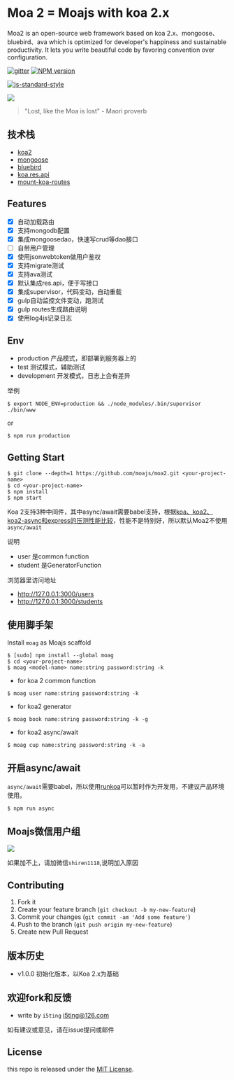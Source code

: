 # Moa 2 = Moajs with koa 2.x


Moa2 is an open-source web framework based on koa 2.x、mongoose、bluebird、ava which is optimized
for developer's happiness and sustainable productivity. It lets you
write beautiful code by favoring convention over configuration.

[![gitter][gitter-image]][gitter-url]
[![NPM version][npm-image]][npm-url]

[![js-standard-style](https://cdn.rawgit.com/feross/standard/master/badge.svg)](https://github.com/feross/standard)

![](doc/moa.jpg)

> "Lost, like the Moa is lost" - Maori proverb


## 技术栈

- [koa2](https://github.com/koajs/koa/tree/v2.x)
- [mongoose](https://github.com/Automattic/mongoose)
- [bluebird](https://github.com/petkaantonov/bluebird)
- [koa.res.api](https://github.com/moajs/koa.res.api)
- [mount-koa-routes](https://github.com/moajs/mount-koa-routes)

## Features

- [x] 自动加载路由
- [x] 支持mongodb配置
- [x] 集成mongoosedao，快速写crud等dao接口
- [ ] 自带用户管理
- [x] 使用jsonwebtoken做用户鉴权
- [x] 支持migrate测试
- [x] 支持ava测试
- [x] 默认集成res.api，便于写接口
- [x] 集成supervisor，代码变动，自动重载
- [x] gulp自动监控文件变动，跑测试
- [x] gulp routes生成路由说明
- [x] 使用log4js记录日志

## Env

- production 产品模式，即部署到服务器上的
- test 测试模式，辅助测试
- development 开发模式，日志上会有差异

举例

```
$ export NODE_ENV=production && ./node_modules/.bin/supervisor ./bin/www
```

or 

```
$ npm run production 
```

## Getting Start

```
$ git clone --depth=1 https://github.com/moajs/moa2.git <your-project-name>
$ cd <your-project-name>
$ npm install
$ npm start
```

Koa 2支持3种中间件，其中async/await需要babel支持，根据[koa、koa2、koa2-async和express的压测性能比较](http://17koa.com/koa-benchmark/)，性能不是特别好，所以默认Moa2不使用`async/await`

说明

- user 是common function
- student 是GeneratorFunction

浏览器里访问地址

- http://127.0.0.1:3000/users
- http://127.0.0.1:3000/students

## 使用脚手架

Install `moag` as Moajs scaffold

```
$ [sudo] npm install --global moag
$ cd <your-project-name>
$ moag <model-name> name:string password:string -k
```

- for koa 2 common function

```
$ moag user name:string password:string -k
```

- for koa2 generator

```
$ moag book name:string password:string -k -g
```

- for koa2 async/await

```
$ moag cup name:string password:string -k -a
```

## 开启async/await

`async/await`需要babel，所以使用[runkoa](https://github.com/17koa/runkoa)可以暂时作为开发用，不建议产品环境使用。

```
$ npm run async
```

## Moajs微信用户组

![](doc/wechat.jpg)

如果加不上，请加微信`shiren1118`,说明加入原因

## Contributing

1. Fork it
2. Create your feature branch (`git checkout -b my-new-feature`)
3. Commit your changes (`git commit -am 'Add some feature'`)
4. Push to the branch (`git push origin my-new-feature`)
5. Create new Pull Request

## 版本历史

- v1.0.0 初始化版本，以Koa 2.x为基础

## 欢迎fork和反馈

- write by `i5ting` i5ting@126.com

如有建议或意见，请在issue提问或邮件

## License

this repo is released under the [MIT
License](http://www.opensource.org/licenses/MIT).



[npm-image]: https://img.shields.io/npm/v/moa2.svg?style=flat-square
[npm-url]: https://npmjs.org/package/moa2
[gitter-image]: https://badges.gitter.im/Join%20Chat.svg
[gitter-url]: https://gitter.im/moajs/moa2?utm_source=badge&utm_medium=badge&utm_campaign=pr-badge&utm_content=badge